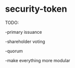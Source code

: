 # security-token

TODO:

-primary issuance

-shareholder voting

 -quorum
 
 -make everything more modular
